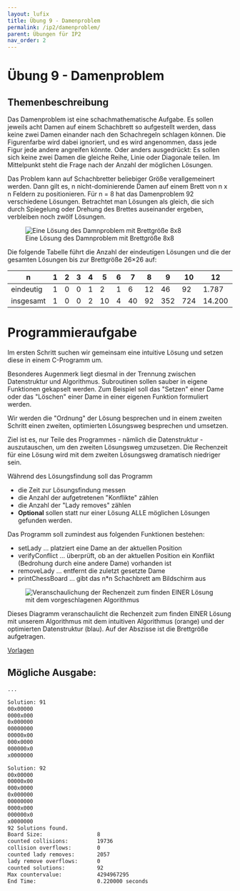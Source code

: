```yaml
---
layout: lufix
title: Übung 9 - Damenproblem
permalink: /ip2/damenproblem/
parent: Übungen für IP2
nav_order: 2
---
```


# Übung 9 - Damenproblem

## Themenbeschreibung

Das Damenproblem ist eine schachmathematische Aufgabe. Es sollen jeweils acht Damen auf einem Schachbrett so aufgestellt werden, dass keine zwei Damen einander nach den Schachregeln schlagen können. Die Figurenfarbe wird dabei ignoriert, und es wird angenommen, dass jede Figur jede andere angreifen könnte. Oder anders ausgedrückt: Es sollen sich keine zwei Damen die gleiche Reihe, Linie oder Diagonale teilen. Im Mittelpunkt steht die Frage nach der Anzahl der möglichen Lösungen.

Das Problem kann auf Schachbretter beliebiger Größe verallgemeinert werden. Dann gilt es, n nicht-dominierende Damen auf einem Brett von n x n Feldern zu positionieren. Für n = 8 hat das Damenproblem 92 verschiedene Lösungen. Betrachtet man Lösungen als gleich, die sich durch Spiegelung oder Drehung des Brettes auseinander ergeben, verbleiben noch zwölf Lösungen.

<figure class="image">
  <img src="{{site.baseurl}}/assets/images/bsp_damenproblem_8.png" alt="Eine Lösung des Damnproblem mit Brettgröße 8x8">
  <figcaption>Eine Lösung des Damnproblem mit Brettgröße 8x8</figcaption>
</figure>

Die folgende Tabelle führt die Anzahl der eindeutigen Lösungen und die der gesamten Lösungen bis zur Brettgröße 26×26 auf:

| **n**     | 1   | 2   | 3   | 4   | 5   | 6   | 7   | 8   | 9   | 10  | 12     | 14      | 16         | 20             | 25 (Weltrekord - 2005) | 26 (Weltrekord - 2009) |
| --------- | --- | --- | --- | --- | --- | --- | --- | --- | --- | --- | ------ | ------- | ---------- | -------------- | ---------------------- | ---------------------- |
| eindeutig | 1   | 0   | 0   | 1   | 2   | 1   | 6   | 12  | 46  | 92  | 1.787  | 45.752  | 1.846.955  | 4.878.666.808  | 275.986.683.743.434    | 2.789.712.466.510.289  |
| insgesamt | 1   | 0   | 0   | 2   | 10  | 4   | 40  | 92  | 352 | 724 | 14.200 | 365.596 | 14.772.512 | 39.029.188.884 | 2.207.893.435.808.352  | 22.317.699.616.364.044 |

# Programmieraufgabe

Im ersten Schritt suchen wir gemeinsam eine intuitive Lösung und setzen diese in einem C-Programm um.

Besonderes Augenmerk liegt diesmal in der Trennung zwischen Datenstruktur und Algorithmus. Subroutinen sollen sauber in eigene Funktionen gekapselt werden. Zum Beispiel soll das "Setzen" einer Dame oder das "Löschen" einer Dame in einer eigenen Funktion formuliert werden.

Wir werden die "Ordnung" der Lösung besprechen und in einem zweiten Schritt einen zweiten, optimierten Lösungsweg besprechen und umsetzen.

Ziel ist es, nur Teile des Programmes - nämlich die Datenstruktur - auszutauschen, um den zweiten Lösungsweg umzusetzen. Die Rechenzeit für eine Lösung wird mit dem zweiten Lösungsweg dramatisch niedriger sein.

Während des Lösungsfindung soll das Programm

- die Zeit zur Lösungsfindung messen
- die Anzahl der aufgetretenen "Konflikte" zählen
- die Anzahl der "Lady removes" zählen
- **Optional** sollen statt nur einer Lösung ALLE möglichen Lösungen gefunden werden.

Das Programm soll zumindest aus folgenden Funktionen bestehen:

- setLady ... platziert eine Dame an der aktuellen Position
- verifyConflict ... überprüft, ob an der aktuellen Position ein Konflikt (Bedrohung durch eine andere Dame) vorhanden ist
- removeLady ... entfernt die zuletzt gesetzte Dame
- printChessBoard ... gibt das n\*n Schachbrett am Bildschirm aus

<figure class="image">
  <img src="{{site.baseurl}}/assets/images/rechenzeit_damenproblem.png" alt="Veranschaulichung der Rechenzeit zum finden EINER Lösung mit dem vorgeschlagenen Algorithmus">
</figure>

Dieses Diagramm veranschaulicht die Rechenzeit zum finden EINER Lösung mit unserem Algorithmus mit dem intuitiven Algorithmus (orange) und der optimierten Datenstruktur (blau). Auf der Abszisse ist die Brettgröße aufgetragen.

[Vorlagen](https://github.com/lufixSch/ece-ip-uebungen/tree/main/ip2/09-damenproblem/vorlage)

## Mögliche Ausgabe:

```bash
...

Solution: 91
00x00000
0000x000
0x000000
00000000
00000x00
000x0000
000000x0
x0000000

Solution: 92
00x00000
00000x00
000x0000
0x000000
00000000
0000x000
000000x0
x0000000
92 Solutions found.
Board Size:                 8
counted collisions:         19736
collision overflows:        0
counted lady removes:       2057
lady remove overflows:      0
counted solutions:          92
Max countervalue:           4294967295
End Time:                   0.220000 seconds
```
